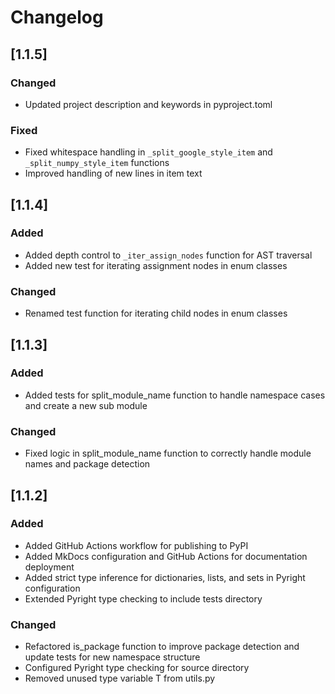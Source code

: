 # Changelog

## [1.1.5]

### Changed
- Updated project description and keywords in pyproject.toml

### Fixed
- Fixed whitespace handling in `_split_google_style_item` and `_split_numpy_style_item` functions
- Improved handling of new lines in item text

## [1.1.4]

### Added
- Added depth control to `_iter_assign_nodes` function for AST traversal
- Added new test for iterating assignment nodes in enum classes

### Changed
- Renamed test function for iterating child nodes in enum classes

## [1.1.3]

### Added
- Added tests for split_module_name function to handle namespace cases and create a new sub module

### Changed
- Fixed logic in split_module_name function to correctly handle module names and package detection

## [1.1.2]

### Added
- Added GitHub Actions workflow for publishing to PyPI
- Added MkDocs configuration and GitHub Actions for documentation deployment
- Added strict type inference for dictionaries, lists, and sets in Pyright configuration
- Extended Pyright type checking to include tests directory

### Changed
- Refactored is_package function to improve package detection and update tests for new namespace structure
- Configured Pyright type checking for source directory
- Removed unused type variable T from utils.py